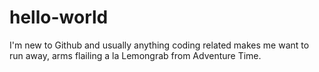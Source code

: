 # hello-world

I'm new to Github and usually anything coding related makes me want to run away, arms flailing a la Lemongrab from Adventure Time.
